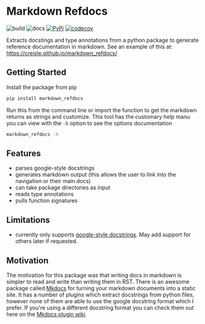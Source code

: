 # Markdown Refdocs

![build](https://github.com/creisle/markdown_refdocs/workflows/build/badge.svg?branch=master) ![docs](https://github.com/creisle/markdown_refdocs/workflows/docs/badge.svg?branch=master) [![PyPi](https://img.shields.io/pypi/v/markdown_refdocs.svg)](https://pypi.org/project/markdown-refdocs) [![codecov](https://codecov.io/gh/creisle/markdown_refdocs/branch/master/graph/badge.svg)](https://codecov.io/gh/creisle/markdown_refdocs)

Extracts docstings and type annotations from a python package to generate reference documentation in markdown.
See an example of this at: https://creisle.github.io/markdown_refdocs/

## Getting Started

Install the package from pip

```bash
pip install markdown_refdocs
```

Run this from the command line or import the function to get the markdown returns as strings and
customize. This tool has the customary help manu you can view with the `-h` option to see the
options documentation

```bash
markdown_refdocs -h
```

## Features

- parses google-style docstrings
- generates markdown output (this allows the user to link into the navigation or their main docs)
- can take package directories as input
- reads type annotations
- pulls function signatures

## Limitations

- currently only supports [google-style docstrings](http://google.github.io/styleguide/pyguide.html#38-comments-and-docstrings). May add support for others later if requested.

## Motivation

The motivation for this package was that writing docs in
markdown is simpler to read and write than writing them in RST. There is an awesome package called
[Mkdocs](https://www.mkdocs.org/) for turning your markdown documents into a static site. It has a
number of plugins which extract docstrings from python files, however none of them
are able to use the google docstring format which I prefer. If you're using a different docstring
format you can check them out here on the [Mkdocs plugin wiki](https://github.com/mkdocs/mkdocs/wiki/MkDocs-Plugins#api-documentation-building).
